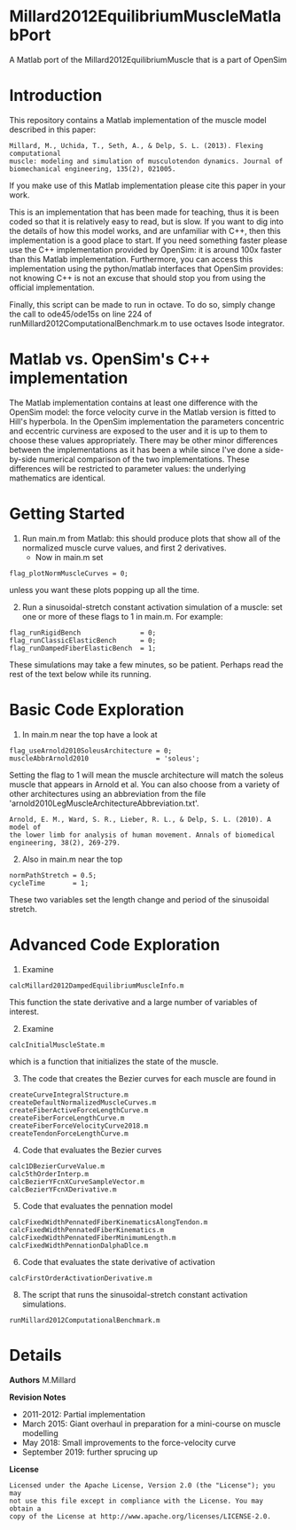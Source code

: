 # Millard2012EquilibriumMuscleMatlabPort
A Matlab port of the Millard2012EquilibriumMuscle that is a part of OpenSim

Introduction
============

This repository contains a Matlab implementation of the muscle model described
in this paper:
```
Millard, M., Uchida, T., Seth, A., & Delp, S. L. (2013). Flexing computational 
muscle: modeling and simulation of musculotendon dynamics. Journal of 
biomechanical engineering, 135(2), 021005.
```
If you make use of this Matlab implementation please cite this paper in your work. 

This is an implementation that has been made for teaching, thus it is been coded so that it is relatively easy to read, but is slow. If you want to dig into the details of how this model works, and are unfamiliar with C++, then this implementation is a good place to start. If you need something faster please use the C++ implementation provided by OpenSim: it is around 100x faster than this Matlab implementation. Furthermore, you can access this implementation using the python/matlab interfaces that OpenSim provides: not knowing C++ is not an excuse that should stop you from using the official implementation. 

Finally, this script can be made to run in octave. To do so, simply change the call to ode45/ode15s on line 224 of runMillard2012ComputationalBenchmark.m  to use octaves lsode integrator.


Matlab vs. OpenSim's C++ implementation
============

The Matlab implementation contains at least one difference with the OpenSim
model: the force velocity curve in the Matlab version is fitted to Hill's 
hyperbola. In the OpenSim implementation the parameters concentric and eccentric
curviness are exposed to the user and it is up to them to choose these values
appropriately. There may be other minor differences between the implementations
as it has been a while since I've done a side-by-side numerical comparison of 
the two implementations. These differences will be restricted to parameter 
values: the underlying mathematics are identical.


Getting Started
============
1. Run main.m from Matlab: this should produce plots that show all of the normalized muscle curve values, and first 2 derivatives.
   - Now in main.m set
```
flag_plotNormMuscleCurves = 0;
```
unless you want these plots popping up all the time.

2. Run a sinusoidal-stretch constant activation simulation of a muscle: set one or more of these flags to 1 in main.m. For example:
```
flag_runRigidBench               = 0;
flag_runClassicElasticBench      = 0;
flag_runDampedFiberElasticBench  = 1;
```
These simulations may take a few minutes, so be patient. Perhaps read the rest of the text below while its running.

Basic Code Exploration
============
1. In main.m near the top have a look at
```
flag_useArnold2010SoleusArchitecture = 0;
muscleAbbrArnold2010                 = 'soleus';
```
Setting the flag to 1 will mean the muscle architecture will match the soleus muscle that appears in Arnold et al. You can also choose from a variety of other architectures using an abbreviation from the file 'arnold2010LegMuscleArchitectureAbbreviation.txt'.
```
Arnold, E. M., Ward, S. R., Lieber, R. L., & Delp, S. L. (2010). A model of 
the lower limb for analysis of human movement. Annals of biomedical 
engineering, 38(2), 269-279.
```
2. Also in main.m near the top 
```
normPathStretch = 0.5; 
cycleTime       = 1; 
```
These two variables set the length change and period of the sinusoidal stretch.

Advanced Code Exploration
============

1. Examine 
```
calcMillard2012DampedEquilibriumMuscleInfo.m
```
This function the state derivative and a large number of variables of interest.

2. Examine
```
calcInitialMuscleState.m
```
which is a function that initializes the state of the muscle.

3. The code that creates the Bezier curves for each muscle are found in
```
createCurveIntegralStructure.m
createDefaultNormalizedMuscleCurves.m
createFiberActiveForceLengthCurve.m
createFiberForceLengthCurve.m
createFiberForceVelocityCurve2018.m
createTendonForceLengthCurve.m
```
  4. Code that evaluates the Bezier curves
```
calc1DBezierCurveValue.m
calc5thOrderInterp.m
calcBezierYFcnXCurveSampleVector.m
calcBezierYFcnXDerivative.m
```
  5. Code that evaluates the pennation model
```
calcFixedWidthPennatedFiberKinematicsAlongTendon.m
calcFixedWidthPennatedFiberKinematics.m
calcFixedWidthPennatedFiberMinimumLength.m
calcFixedWidthPennationDalphaDlce.m
```
  6. Code that evaluates the state derivative of activation
```
calcFirstOrderActivationDerivative.m
```
  8. The script that runs the sinusoidal-stretch constant activation simulations.
```
runMillard2012ComputationalBenchmark.m
```
Details
=========
<b>Authors</b> M.Millard

<b>Revision Notes</b>  

- 2011-2012: Partial implementation
- March 2015: Giant overhaul in preparation for a mini-course on muscle modelling
- May 2018: Small improvements to the force-velocity curve
- September 2019: further sprucing up

<b>License</b>
```
Licensed under the Apache License, Version 2.0 (the "License"); you may    
not use this file except in compliance with the License. You may obtain a  
copy of the License at http://www.apache.org/licenses/LICENSE-2.0. 
```

